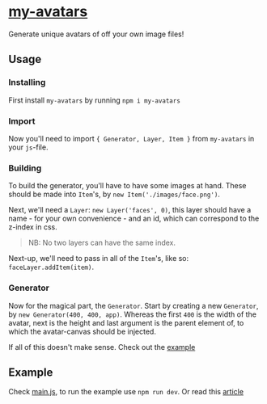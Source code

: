 # [my-avatars](https://www.npmjs.com/package/my-avatars)

Generate unique avatars of off your own image files!

## Usage

### Installing

First install `my-avatars` by running `npm i my-avatars`

### Import

Now you'll need to import `{ Generator, Layer, Item }` from `my-avatars` in your `js`-file.

### Building

To build the generator, you'll have to have some images at hand. These should be made into `Item`'s, by `new Item('./images/face.png')`.

Next, we'll need a `Layer`: `new Layer('faces', 0)`, this layer should have a name - for your own convenience - and an id, which can correspond to the z-index in css.

> NB: No two layers can have the same index.

Next-up, we'll need to pass in all of the `Item`'s, like so: `faceLayer.addItem(item)`.

### Generator

Now for the magical part, the `Generator`. Start by creating a new `Generator`, by `new Generator(400, 400, app)`. Whereas the first `400` is the width of the avatar, next is the height and last argument is the parent element of, to which the avatar-canvas should be injected.

If all of this doesn't make sense. Check out the [example](#example)

## Example

Check [main.js](./main.js), to run the example use `npm run dev`. Or read this [article](https://madco.me/generate-8-unique-avatar-faces-from-40-lines-of-easy-code)
